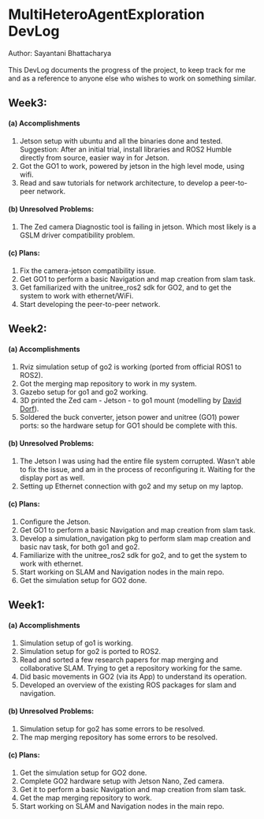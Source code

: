 # MultiHeteroAgentExploration DevLog

Author: Sayantani Bhattacharya </br>
</br>
This DevLog documents the progress of the project, to keep track for me and as a reference to anyone else who wishes to work on something similar.


## Week3:

#### (a) Accomplishments
  1. Jetson setup with ubuntu and all the binaries done and tested.
     Suggestion: After an initial trial, install libraries and ROS2 Humble directly from source, easier way in for Jetson.
  3. Got the GO1 to work, powered by jetson in the high level mode, using wifi.
  4. Read and saw tutorials for network architecture, to develop a peer-to-peer network.

#### (b) Unresolved Problems:
  1. The Zed camera Diagnostic tool is failing in jetson. Which most likely is a GSLM driver compatibility problem.

#### (c) Plans: 
  1. Fix the camera-jetson compatibility issue.
  2. Get GO1 to perform a basic Navigation and map creation from slam task.
  3. Get familiarized with the unitree_ros2 sdk for GO2, and to get the system to work with ethernet/WiFi.
  4. Start developing the peer-to-peer network.


## Week2:

#### (a) Accomplishments
  1. Rviz simulation setup of go2 is working (ported from official ROS1 to ROS2).
  2. Got the merging map repository to work in my system.
  3. Gazebo setup for go1 and go2 working.
  4. 3D printed the Zed cam - Jetson - to go1 mount (modelling by [David Dorf](https://www.daviddorf.com/home)).
  5. Soldered the buck converter, jetson power and unitree (GO1) power ports: so the hardware setup for GO1 should be complete with this.

#### (b) Unresolved Problems:
  1. The Jetson I was using had the entire file system corrupted. Wasn't able to fix the issue, and am in the process of reconfiguring it. Waiting for the display port as well.
  2. Setting up Ethernet connection with go2 and my setup on my laptop.

#### (c) Plans: 
  1. Configure the Jetson.
  2. Get GO1 to perform a basic Navigation and map creation from slam task.
  3. Develop a simulation_navigation pkg to perform slam map creation and basic nav task, for both go1 and go2.
  4. Familiarize with the unitree_ros2 sdk for go2, and to get the system to work with ethernet.
  5. Start working on SLAM and Navigation nodes in the main repo.
  6. Get the simulation setup for GO2 done.

## Week1:

#### (a) Accomplishments
  1. Simulation setup of go1 is working.
  2. Simulation setup for go2 is ported to ROS2.
  3. Read and sorted a few research papers for map merging and collaborative SLAM. Trying to get a repository working for the same.
  4. Did basic movements in GO2 (via its App) to understand its operation.
  5. Developed an overview of the existing ROS packages for slam and navigation.

#### (b) Unresolved Problems:
  1. Simulation setup for go2 has some errors to be resolved.
  2. The map merging repository has some errors to be resolved.

#### (c) Plans: 
  1. Get the simulation setup for GO2 done.
  2. Complete GO2 hardware setup with Jetson Nano, Zed camera.
  3. Get it to perform a basic Navigation and map creation from slam task.
  4. Get the map merging repository to work.
  5. Start working on SLAM and Navigation nodes in the main repo.
